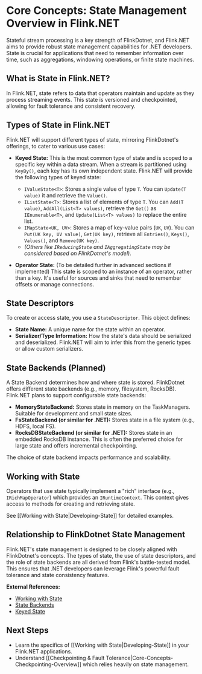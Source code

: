 # Core Concepts: State Management Overview in Flink.NET

Stateful stream processing is a key strength of FlinkDotnet, and Flink.NET aims to provide robust state management capabilities for .NET developers. State is crucial for applications that need to remember information over time, such as aggregations, windowing operations, or finite state machines.

## What is State in Flink.NET?

In Flink.NET, state refers to data that operators maintain and update as they process streaming events. This state is versioned and checkpointed, allowing for fault tolerance and consistent recovery.

## Types of State in Flink.NET

Flink.NET will support different types of state, mirroring FlinkDotnet's offerings, to cater to various use cases:

*   **Keyed State:** This is the most common type of state and is scoped to a specific key within a data stream. When a stream is partitioned using `KeyBy()`, each key has its own independent state. Flink.NET will provide the following types of keyed state:
    *   `IValueState<T>`: Stores a single value of type `T`. You can `Update(T value)` it and retrieve the `Value()`.
    *   `IListState<T>`: Stores a list of elements of type `T`. You can `Add(T value)`, `AddAll(List<T> values)`, retrieve the `Get()` as `IEnumerable<T>`, and `Update(List<T> values)` to replace the entire list.
    *   `IMapState<UK, UV>`: Stores a map of key-value pairs (`UK`, `UV`). You can `Put(UK key, UV value)`, `Get(UK key)`, retrieve all `Entries()`, `Keys()`, `Values()`, and `Remove(UK key)`.
    *   *(Others like `IReducingState` and `IAggregatingState` may be considered based on FlinkDotnet's model).*

*   **Operator State:** (To be detailed further in advanced sections if implemented) This state is scoped to an instance of an operator, rather than a key. It's useful for sources and sinks that need to remember offsets or manage connections.

## State Descriptors

To create or access state, you use a `StateDescriptor`. This object defines:

*   **State Name:** A unique name for the state within an operator.
*   **Serializer/Type Information:** How the state's data should be serialized and deserialized. Flink.NET will aim to infer this from the generic types or allow custom serializers.

## State Backends (Planned)

A State Backend determines how and where state is stored. FlinkDotnet offers different state backends (e.g., memory, filesystem, RocksDB). Flink.NET plans to support configurable state backends:

*   **MemoryStateBackend:** Stores state in memory on the TaskManagers. Suitable for development and small state sizes.
*   **FsStateBackend (or similar for .NET):** Stores state in a file system (e.g., HDFS, local FS).
*   **RocksDBStateBackend (or similar for .NET):** Stores state in an embedded RocksDB instance. This is often the preferred choice for large state and offers incremental checkpointing.

The choice of state backend impacts performance and scalability.

## Working with State

Operators that use state typically implement a "rich" interface (e.g., `IRichMapOperator`) which provides an `IRuntimeContext`. This context gives access to methods for creating and retrieving state.

See [[Working with State|Developing-State]] for detailed examples.

## Relationship to FlinkDotnet State Management

Flink.NET's state management is designed to be closely aligned with FlinkDotnet's concepts. The types of state, the use of state descriptors, and the role of state backends are all derived from Flink's battle-tested model. This ensures that .NET developers can leverage Flink's powerful fault tolerance and state consistency features.

**External References:**

*   [Working with State](https://nightlies.apache.org/flink/flink-docs-stable/docs/dev/datastream/fault-tolerance/state/)
*   [State Backends](https://nightlies.apache.org/flink/flink-docs-stable/docs/ops/state/state_backends/)
*   [Keyed State](https://nightlies.apache.org/flink/flink-docs-stable/docs/dev/datastream/fault-tolerance/state/#keyed-state)

## Next Steps

*   Learn the specifics of [[Working with State|Developing-State]] in your Flink.NET applications.
*   Understand [[Checkpointing & Fault Tolerance|Core-Concepts-Checkpointing-Overview]] which relies heavily on state management.
